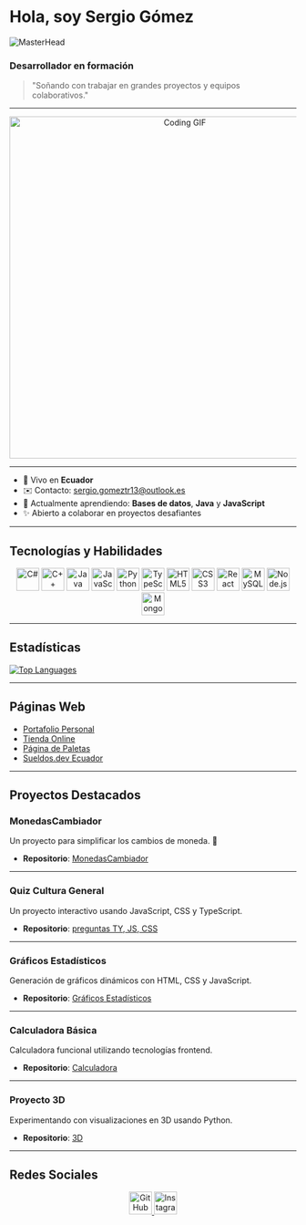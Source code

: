 # Hola, soy Sergio Gómez

![MasterHead](https://wallpapercave.com/wp/wp9109383.jpg)

### Desarrollador en formación 

> "Soñando con trabajar en grandes proyectos y equipos colaborativos."

---

<p align="center">
  <img src="https://media.giphy.com/media/qgQUggAC3Pfv687qPC/giphy.gif" alt="Coding GIF" width="600"/>
</p>

---

- 🏡 Vivo en **Ecuador**
- ✉️ Contacto: [sergio.gomeztr13@outlook.es](mailto:sergio.gomeztr13@outlook.es)
- 🧬 Actualmente aprendiendo: **Bases de datos**, **Java** y **JavaScript**
- ✨ Abierto a colaborar en proyectos desafiantes

---

## Tecnologías y Habilidades

<p align="center">
<a href="https://docs.microsoft.com/en-us/dotnet/csharp/" target="_blank" rel="noreferrer"><img src="https://raw.githubusercontent.com/danielcranney/readme-generator/main/public/icons/skills/csharp-colored.svg" width="40" height="40" alt="C#" /></a>
<a href="https://docs.microsoft.com/en-us/cpp/?view=msvc-170" target="_blank" rel="noreferrer"><img src="https://raw.githubusercontent.com/danielcranney/readme-generator/main/public/icons/skills/cplusplus-colored.svg" width="40" height="40" alt="C++" /></a>
<a href="https://www.oracle.com/java/" target="_blank" rel="noreferrer"><img src="https://raw.githubusercontent.com/danielcranney/readme-generator/main/public/icons/skills/java-colored.svg" width="40" height="40" alt="Java" /></a>
<a href="https://developer.mozilla.org/en-US/docs/Web/JavaScript" target="_blank" rel="noreferrer"><img src="https://raw.githubusercontent.com/danielcranney/readme-generator/main/public/icons/skills/javascript-colored.svg" width="40" height="40" alt="JavaScript" /></a>
<a href="https://www.python.org/" target="_blank" rel="noreferrer"><img src="https://raw.githubusercontent.com/danielcranney/readme-generator/main/public/icons/skills/python-colored.svg" width="40" height="40" alt="Python" /></a>
<a href="https://www.typescriptlang.org/" target="_blank" rel="noreferrer"><img src="https://raw.githubusercontent.com/danielcranney/readme-generator/main/public/icons/skills/typescript-colored.svg" width="40" height="40" alt="TypeScript" /></a>
<a href="https://developer.mozilla.org/en-US/docs/Glossary/HTML5" target="_blank" rel="noreferrer"><img src="https://raw.githubusercontent.com/danielcranney/readme-generator/main/public/icons/skills/html5-colored.svg" width="40" height="40" alt="HTML5" /></a>
<a href="https://www.w3.org/TR/CSS/#css" target="_blank" rel="noreferrer"><img src="https://raw.githubusercontent.com/danielcranney/readme-generator/main/public/icons/skills/css3-colored.svg" width="40" height="40" alt="CSS3" /></a>
<a href="https://reactjs.org/" target="_blank" rel="noreferrer"><img src="https://raw.githubusercontent.com/danielcranney/readme-generator/main/public/icons/skills/react-colored.svg" width="40" height="40" alt="React" /></a>
<a href="https://www.mysql.com/" target="_blank" rel="noreferrer"><img src="https://raw.githubusercontent.com/danielcranney/readme-generator/main/public/icons/skills/mysql-colored.svg" width="40" height="40" alt="MySQL" /></a>
<a href="https://nodejs.org/" target="_blank" rel="noreferrer"><img src="https://raw.githubusercontent.com/danielcranney/readme-generator/main/public/icons/skills/nodejs-colored.svg" width="40" height="40" alt="Node.js" /></a>
<a href="https://www.mongodb.com/" target="_blank" rel="noreferrer"><img src="https://raw.githubusercontent.com/danielcranney/readme-generator/main/public/icons/skills/mongodb-colored.svg" width="40" height="40" alt="MongoDB" /></a>
</p>

---

## Estadísticas

<a href="https://github.com/sergio001g">
  <img src="https://github-readme-stats.vercel.app/api/top-langs/?username=sergio001g&langs_count=10&title_color=0891b2&text_color=ffffff&icon_color=0891b2&bg_color=1c1917&hide_border=true&locale=en&custom_title=Top%20%Languages&exclude_repo=github-readme-stats&hide=css,html" alt="Top Languages" />
</a>

---

## Páginas Web

- [Portafolio Personal](https://dignkez2f1epgwof.vercel.app/)
- [Tienda Online](https://hdoljkop5rqznmbt.vercel.app/)
- [Página de Paletas](https://rl6k9jtq1atw8ibi.vercel.app/)
- [Sueldos.dev Ecuador](https://ti1tq7iw3zk2mawt.vercel.app/)

---

## Proyectos Destacados

### MonedasCambiador
Un proyecto para simplificar los cambios de moneda. 💸

- **Repositorio**: [MonedasCambiador](https://github.com/sergio001g/MonedasCambiador)

---

### Quiz Cultura General
Un proyecto interactivo usando JavaScript, CSS y TypeScript.

- **Repositorio**: [preguntas TY, JS, CSS](https://github.com/sergio001g/preguntas.CSS-JS-TS)

---

### Gráficos Estadísticos
Generación de gráficos dinámicos con HTML, CSS y JavaScript.

- **Repositorio**: [Gráficos Estadísticos](https://github.com/sergio001g/Graficos-estadisticos)

---

### Calculadora Básica
Calculadora funcional utilizando tecnologías frontend.

- **Repositorio**: [Calculadora](https://github.com/sergio001g/Calculadora-con-hoja-de-calculo-b-sico-)

---

### Proyecto 3D
Experimentando con visualizaciones en 3D usando Python.

- **Repositorio**: [3D](https://github.com/sergio001g/3d)

---

## Redes Sociales

<p align="center">
<a href="https://github.com/sergio001g" target="_blank" rel="noreferrer">
<img src="https://raw.githubusercontent.com/danielcranney/readme-generator/main/public/icons/socials/github.svg" width="40" height="40" alt="GitHub" />
</a>
<a href="http://www.instagram.com/gomezzzz__________" target="_blank" rel="noreferrer">
<img src="https://raw.githubusercontent.com/danielcranney/readme-generator/main/public/icons/socials/instagram.svg" width="40" height="40" alt="Instagram" />
</a>
</p>
